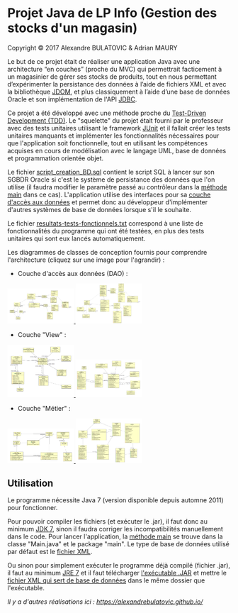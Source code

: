 # Projet Java de LP Info (Gestion des stocks d'un magasin)

Copyright © 2017 Alexandre BULATOVIC & Adrian MAURY

Le but de ce projet était de réaliser une application Java avec une architecture “en couches” (proche du MVC) qui permettrait facticement à un magasinier de gérer ses stocks de produits, tout en nous permettant d’expérimenter la persistance des données à l’aide de fichiers XML et avec la bibliothèque [JDOM](https://fr.wikipedia.org/wiki/JDOM), et plus classiquement à l’aide d’une base de données Oracle et son implémentation de l'API [JDBC](https://fr.wikipedia.org/wiki/Java_Database_Connectivity).

Ce projet a été développé avec une méthode proche du [Test-Driven Development (TDD)](https://fr.wikipedia.org/wiki/Test_driven_development). Le "squelette" du projet était fourni par le professeur avec des tests unitaires utilisant le framework [JUnit](https://fr.wikipedia.org/wiki/JUnit) et il fallait créer les tests unitaires manquants et implémenter les fonctionnalités nécessaires pour que l'application soit fonctionnelle, tout en utilisant les compétences acquises en cours de modélisation avec le langage UML, base de données et programmation orientée objet.

Le fichier [script_creation_BD.sql](https://raw.githubusercontent.com/alexandrebulatovic/projet_gestion_stocks_magasin/master/script_creation_BD.sql) contient le script SQL à lancer sur son SGBDR Oracle si c'est le système de persistance des données que l'on utilise (il faudra modifier le paramètre passé au contrôleur dans la [méthode main](https://github.com/alexandrebulatovic/projet_gestion_stocks_magasin/blob/master/src/main/Main.java) dans ce cas). 
L'application utilise des interfaces pour sa [couche d'accès aux données](https://raw.githubusercontent.com/alexandrebulatovic/projet_gestion_stocks_magasin/master/diagrammes-conception/controller-DAO-light.png) et permet donc au développeur d'implémenter d'autres systèmes de base de données lorsque s'il le souhaite.

Le fichier [resultats-tests-fonctionnels.txt](https://raw.githubusercontent.com/alexandrebulatovic/projet_gestion_stocks_magasin/master/resultats-tests-fonctionnels.txt) correspond à une liste de fonctionnalités du programme qui ont été testées, en plus des tests unitaires qui sont eux lancés automatiquement.

Les diagrammes de classes de conception fournis pour comprendre l'architecture (cliquez sur une image pour l'agrandir) :
* Couche d'accès aux données (DAO) :
<a href="https://raw.githubusercontent.com/alexandrebulatovic/projet_gestion_stocks_magasin/master/diagrammes-conception/controller-DAO-light.png"> 
	<img src="https://github.com/alexandrebulatovic/projet_gestion_stocks_magasin/blob/master/diagrammes-conception/controller-DAO-light.png" width="150">
</a>
<a href="https://raw.githubusercontent.com/alexandrebulatovic/projet_gestion_stocks_magasin/master/diagrammes-conception/controller-DAO-complet.png"> 
	<img src="https://github.com/alexandrebulatovic/projet_gestion_stocks_magasin/blob/master/diagrammes-conception/controller-DAO-complet.png" width="150">
</a>

* Couche "View" :
<a href="https://raw.githubusercontent.com/alexandrebulatovic/projet_gestion_stocks_magasin/master/diagrammes-conception/controller-view-light.PNG"> 
	<img src="https://github.com/alexandrebulatovic/projet_gestion_stocks_magasin/blob/master/diagrammes-conception/controller-view-light.PNG" width="150">
</a>
<a href="https://raw.githubusercontent.com/alexandrebulatovic/projet_gestion_stocks_magasin/master/diagrammes-conception/controller-view-complet.PNG"> 
	<img src="https://github.com/alexandrebulatovic/projet_gestion_stocks_magasin/blob/master/diagrammes-conception/controller-view-complet.PNG" width="150">
</a>

* Couche "Métier" :
<a href="https://raw.githubusercontent.com/alexandrebulatovic/projet_gestion_stocks_magasin/master/diagrammes-conception/controller-model-light.PNG"> 
	<img src="https://github.com/alexandrebulatovic/projet_gestion_stocks_magasin/blob/master/diagrammes-conception/controller-model-light.PNG" width="150">
</a>
<a href="https://raw.githubusercontent.com/alexandrebulatovic/projet_gestion_stocks_magasin/master/diagrammes-conception/controller-model-complet.PNG"> 
	<img src="https://github.com/alexandrebulatovic/projet_gestion_stocks_magasin/blob/master/diagrammes-conception/controller-model-complet.PNG" width="150">
</a>


## Utilisation

Le programme nécessite Java 7 (version disponible depuis automne 2011) pour fonctionner.

Pour pouvoir compiler les fichiers (et exécuter le .jar), il faut donc au minimum [JDK 7](https://www.oracle.com/technetwork/java/javase/downloads/jdk8-downloads-2133151.html), sinon il faudra corriger les incompatibilités manuellement dans le code. Pour lancer l'application, la [méthode main](https://github.com/alexandrebulatovic/projet_gestion_stocks_magasin/blob/master/src/main/Main.java) se trouve dans la classe "Main.java" et le package "main". Le type de base de données utilisé par défaut est le [fichier XML](https://github.com/alexandrebulatovic/projet_gestion_stocks_magasin/blob/master/Catalogues.xml).

Ou sinon pour simplement exécuter le programme déjà compilé (fichier .jar), il faut au minimum [JRE 7](https://www.oracle.com/technetwork/java/javase/downloads/jre8-downloads-2133155.html) et il faut télécharger [l'exécutable .JAR](https://github.com/alexandrebulatovic/projet_gestion_stocks_magasin/blob/master/launch-gestion-magasin.jar) et mettre le [fichier XML qui sert de base de données](https://github.com/alexandrebulatovic/projet_gestion_stocks_magasin/blob/master/Catalogues.xml) dans le même dossier que l'exécutable.

*Il y a d'autres réalisations ici : https://alexandrebulatovic.github.io/*
